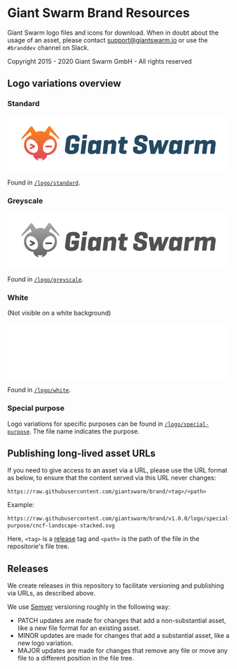 # Giant Swarm Brand Resources

Giant Swarm logo files and icons for download. When in doubt about the usage of an asset, please contact support@giantswarm.io or use the `#branddev` channel on Slack.

Copyright 2015 - 2020 Giant Swarm GmbH - All rights reserved

## Logo variations overview

### Standard

![Standard logo](https://raw.githubusercontent.com/giantswarm/brand/v1.0.0/logo/standard/giant-swarm-logo.svg)

Found in [`/logo/standard`](https://github.com/giantswarm/brand/tree/master/logo/standard).

### Greyscale

![Greyscale logo](https://raw.githubusercontent.com/giantswarm/brand/v1.0.0/logo/greyscale/giant-swarm-logo.svg)

Found in [`/logo/greyscale`](https://github.com/giantswarm/brand/tree/master/logo/greyscale).

### White

(Not visible on a white background)

<img src="https://raw.githubusercontent.com/giantswarm/brand/v1.0.0/logo/white/giant-swarm-logo.svg" style="background-color: #333333" />

Found in [`/logo/white`](https://github.com/giantswarm/brand/tree/master/logo/white).

### Special purpose

Logo variations for specific purposes can be found in [`/logo/special-purpose`](https://github.com/giantswarm/brand/tree/master/logo/special-purpose). The file name indicates the purpose.

## Publishing long-lived asset URLs

If you need to give access to an asset via a URL, please use the URL format as below, to ensure that the content served via this URL never changes:

    https://raw.githubusercontent.com/giantswarm/brand/<tag>/<path>

Example:

    https://raw.githubusercontent.com/giantswarm/brand/v1.0.0/logo/special-purpose/cncf-landscape-stacked.svg

Here, `<tag>` is a [release](https://github.com/giantswarm/brand/releases) tag and `<path>` is the path of the file in the repositorie's file tree.

## Releases

We create releases in this repository to facilitate versioning and publishing via URLs, as described above.

We use [Semver](https://semver.org/) versioning roughly in the following way:

- PATCH updates are made for changes that add a non-substantial asset, like a new file format for an existing asset.
- MINOR updates are made for changes that add a substantial asset, like a new logo variation.
- MAJOR updates are made for changes that remove any file or move any file to a different position in the file tree.
